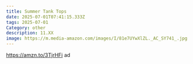 ```yaml
---
title: Summer Tank Tops
date: 2025-07-01T07:41:15.333Z
tags: 2025-07-01
Category: other
description: 11.XX
image: https://m.media-amazon.com/images/I/81e7UYwXlZL._AC_SY741_.jpg
---
```

https://amzn.to/3TjrHFi    ad